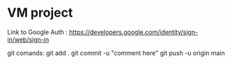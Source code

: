 # VM project
 Link to Google Auth : https://developers.google.com/identity/sign-in/web/sign-in 

git comands:
    git add .
    git commit -u "comment here"
    git push -u origin main

    
